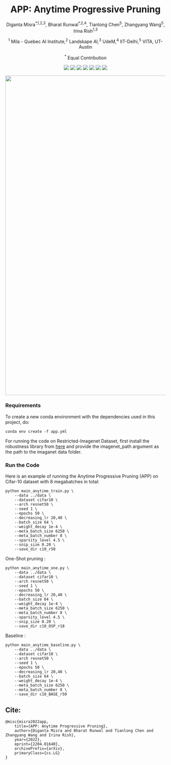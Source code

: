<h1 align="center">APP: Anytime Progressive Pruning</h1>
<p align="center">Diganta Misra<sup>*,1,2,3</sup>, Bharat Runwal<sup>*,2,4</sup>, Tianlong Chen<sup>5</sup>, Zhangyang Wang<sup>5</sup>, Irina Rish<sup>1,3</sup></p>
<p align="center"><sup>1</sup> Mila - Quebec AI Institute,<sup>2</sup> Landskape AI,<sup>3</sup> UdeM,<sup>4</sup> IIT-Delhi,<sup>5</sup> VITA, UT-Austin</p>
<p align="center"><sup>*</sup> Equal Contribution </p>
<p align="center">
  <a href="https://arxiv.org/abs/2204.01640" alt="ArXiv">
        <img src="https://img.shields.io/badge/Preprint-arXiv-blue.svg" /></a>
  <a href="https://www.sparseneural.net/" alt="SNN">
        <img src="https://img.shields.io/badge/SNN-2022-violet.svg" /></a>
  <a href="https://continual-lifelong-learners.github.io/" alt="ACML">
        <img src="https://img.shields.io/badge/CLL-ACML'22-pink.svg" /></a>
  <a href="https://dynn-icml2022.github.io/" alt="Dynn">
        <img src="https://img.shields.io/badge/DyNN-ICML'22-purple.svg" /></a>
  <a href="https://slowdnn-workshop.github.io/" alt="Dynn">
        <img src="https://img.shields.io/badge/SlowDNN-2023-black.svg" /></a>
  <a href="https://wandb.ai/landskape/APP" alt="Dashboard">
        <img src="https://img.shields.io/badge/WandB-Dashboard-gold.svg" /></a>
  <a href="https://landskape.ai/publication/app/" alt="Project">
          <img src="https://img.shields.io/badge/Project-Website-green.svg" /></a>
</p>

<p align="center">
  <img src ="app.png"  width="1000"/>
</p>

### Requirements

To create a new conda environment with the dependencies used in this project, do: 

```
conda env create -f app.yml
```

For running the code on Restricted-Imagenet Dataset, first install the robustness library from [here](https://github.com/landskape-ai/Progressive-Pruning/tree/main/robustness) and provide the imagenet_path argument as the path to the imaganet data folder. 

### Run the Code

Here is an example of running the Anytime Progressive Pruning (APP) on Cifar-10 dataset with 8 megabatches in total:
```
python main_anytime_train.py \
    --data ../data \
    --dataset cifar10 \
    --arch resnet50 \
    --seed 1 \
    --epochs 50 \
    --decreasing_lr 20,40 \
    --batch_size 64 \
    --weight_decay 1e-4 \
    --meta_batch_size 6250 \
    --meta_batch_number 8 \
    --sparsity_level 4.5 \
    --snip_size 0.20 \
    --save_dir c10_r50
```
One-Shot pruning :
```
python main_anytime_one.py \
    --data ../data \
    --dataset cifar10 \
    --arch resnet50 \
    --seed 1 \
    --epochs 50 \
    --decreasing_lr 20,40 \
    --batch_size 64 \
    --weight_decay 1e-4 \
    --meta_batch_size 6250 \
    --meta_batch_number 8 \
    --sparsity_level 4.5 \
    --snip_size 0.20 \
    --save_dir c10_OSP_r18
```
Baseline :
```
python main_anytime_baseline.py \
    --data ../data \
    --dataset cifar10 \
    --arch resnet50 \
    --seed 1 \
    --epochs 50 \
    --decreasing_lr 20,40 \
    --batch_size 64 \
    --weight_decay 1e-4 \
    --meta_batch_size 6250 \
    --meta_batch_number 8 \
    --save_dir c10_BASE_r50
```

## Cite:

```
@misc{misra2022app,
    title={APP: Anytime Progressive Pruning},
    author={Diganta Misra and Bharat Runwal and Tianlong Chen and Zhangyang Wang and Irina Rish},
    year={2022},
    eprint={2204.01640},
    archivePrefix={arXiv},
    primaryClass={cs.LG}
}
```
